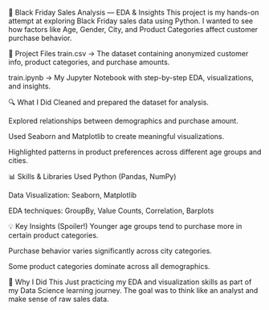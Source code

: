 🛒 Black Friday Sales Analysis —
EDA & Insights This project is my hands-on attempt at exploring Black Friday sales data using Python. I wanted to see how factors like Age, Gender, City, and Product Categories affect customer purchase behavior.

📂 Project Files
train.csv → The dataset containing anonymized customer info, product categories, and purchase amounts.

train.ipynb → My Jupyter Notebook with step-by-step EDA, visualizations, and insights.

🔍 What I Did
Cleaned and prepared the dataset for analysis.

Explored relationships between demographics and purchase amount.

Used Seaborn and Matplotlib to create meaningful visualizations.

Highlighted patterns in product preferences across different age groups and cities.

📊 Skills & Libraries Used
Python (Pandas, NumPy)

Data Visualization: Seaborn, Matplotlib

EDA techniques: GroupBy, Value Counts, Correlation, Barplots

💡 Key Insights (Spoiler!)
Younger age groups tend to purchase more in certain product categories.

Purchase behavior varies significantly across city categories.

Some product categories dominate across all demographics.

🎯 Why I Did This
Just practicing my EDA and visualization skills as part of my Data Science learning journey. The goal was to think like an analyst and make sense of raw sales data.
